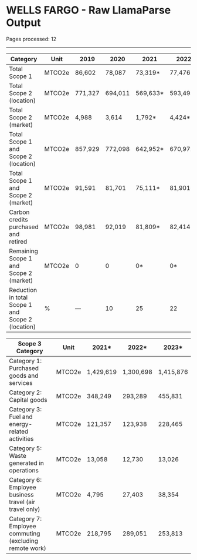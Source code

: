 # WELLS FARGO - Raw LlamaParse Output

Pages processed: 12

---

| Category                                             | Unit   | 2019       | 2020       | 2021       | 2022       | 2023       |
|-----------------------------------------------------|--------|------------|------------|------------|------------|------------|
| Total Scope 1                                       | MTCO2e | 86,602     | 78,087     | 73,319*    | 77,476*    | 82,410*    |
| Total Scope 2 (location)                            | MTCO2e | 771,327    | 694,011    | 569,633*   | 593,495*   | 558,616*   |
| Total Scope 2 (market)                              | MTCO2e | 4,988      | 3,614      | 1,792*     | 4,424*     | 3,633*     |
| Total Scope 1 and Scope 2 (location)               | MTCO2e | 857,929    | 772,098    | 642,952*   | 670,972*   | 641,026    |
| Total Scope 1 and Scope 2 (market)                 | MTCO2e | 91,591     | 81,701     | 75,111*    | 81,901*    | 86,044*    |
| Carbon credits purchased and retired                 | MTCO2e | 98,981     | 92,019     | 81,809*    | 82,414*    | 86,044*    |
| Remaining Scope 1 and Scope 2 (market)             | MTCO2e | 0          | 0          | 0*         | 0*         | 0          |
| Reduction in total Scope 1 and Scope 2 (location)  | %      | —          | 10         | 25         | 22         | 25         |

| Scope 3 Category                                     | Unit   | 2021*     | 2022*     | 2023*     |
|-----------------------------------------------------|--------|-----------|-----------|-----------|
| Category 1: Purchased goods and services            | MTCO2e | 1,429,619 | 1,300,698 | 1,415,876 |
| Category 2: Capital goods                            | MTCO2e | 348,249   | 293,289   | 455,831   |
| Category 3: Fuel and energy-related activities       | MTCO2e | 121,357   | 123,938   | 228,465   |
| Category 5: Waste generated in operations            | MTCO2e | 13,058    | 12,730    | 13,026    |
| Category 6: Employee business travel (air travel only)| MTCO2e | 4,795     | 27,403    | 38,354    |
| Category 7: Employee commuting (excluding remote work)| MTCO2e | 218,795   | 289,051   | 253,813   |